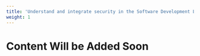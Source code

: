 ```yaml
---
title: 'Understand and integrate security in the Software Development Life Cycle (SDLC)'
weight: 1
---
```


# Content Will be Added Soon